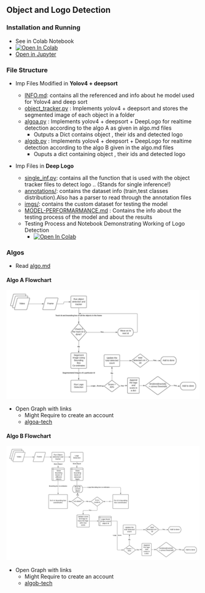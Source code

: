 ## Object and Logo Detection

### Installation and Running
- See in Colab Notebook
- [![Open In Colab](https://colab.research.google.com/assets/colab-badge.svg)](https://colab.research.google.com/drive/1O84ALermB0Jh6MFe1mGAfFc1aP03eOae?usp=sharing)
- [Open in Jupyter](https://github.com/mananmadan/object-logo-detection/blob/master/Vision_Detection_System_(Video_%2B_DeepLogo)_Final.ipynb)

### File Structure
- Imp Files Modified in **Yolov4 + deepsort**
    - [INFO.md](https://github.com/mananmadan/yolov4-deepsort/blob/master/INFO.md): contains all the referenced and info about he model used for Yolov4 and deep sort
    - [object_tracker.py](https://github.com/mananmadan/yolov4-deepsort/blob/c336e0d3c0db085f958334d4d884f947b54972d4/object_tracker.py) : Implements yolov4 + deepsort and stores the segmented image of each object in a folder
    - [algoa.py](https://github.com/mananmadan/yolov4-deepsort/blob/c336e0d3c0db085f958334d4d884f947b54972d4/algoa.py) : Implements yolov4 + deepsort + DeepLogo for realtime detection according to the algo A as given in algo.md files
        - Outputs a Dict contains object , their ids and detected logo
    - [algob.py](https://github.com/mananmadan/yolov4-deepsort/blob/c336e0d3c0db085f958334d4d884f947b54972d4/algob.py) : Implements yolov4 + deepsort + DeepLogo for realtime detection according to the algo B given in the algo.md files
        - Ouputs a dict containing object , their ids and detected logo

- Imp Files in **Deep Logo**
    - [single_inf.py](https://github.com/mananmadan/DeepLogo/blob/9d1feeb2ec3e3a22d72cb6dbd9ca34b77243b294/single_inf.py): contains all the function that is used with the object tracker files to detect logo .. (Stands for single inference!)
    - [annotations/](https://github.com/mananmadan/DeepLogo/tree/master/annotations): contains the dataset info (train,test classes distribution).Also has a parser to read through the annotation files
    - [imgs/](https://github.com/mananmadan/DeepLogo/tree/c3d57d456d5d424c330bb16adcb3fa36f2ecc934/imgs): contains the custom dataset for testing the model
    - [MODEL-PERFORMARMANCE.md](https://github.com/mananmadan/DeepLogo/blob/master/MODEL-PERFORMANCE.md) : Contains the info about the testing process of the model and about the results
    - Testing Process and Notebook Demonstrating Working of Logo Detection
        - [![Open In Colab](https://colab.research.google.com/assets/colab-badge.svg)](https://colab.research.google.com/drive/1KOZ71GZXCz3N652kl832H_FfWX8K4Tx3?usp=sharing)

### Algos
- Read [algo.md](https://github.com/mananmadan/object-logo-detection/blob/master/algo.md)


#### Algo A Flowchart
![Algo A](flowchart/algoa.jpeg)
- Open Graph with links
    - Might Require to create an account
    - [algoa-tech](https://lucid.app/lucidchart/invitations/accept/inv_46850663-752c-4443-a89e-9405daa3cb4e)

#### Algo B Flowchart
![Algo B](flowchart/algob.jpeg)
- Open Graph with links
    - Might Require to create an account
    - [algob-tech](https://lucid.app/lucidchart/invitations/accept/inv_25b733c3-49c2-4c5e-8cf2-10252f88a2d2?viewport_loc=868%2C667%2C2219%2C1129%2C0_0)